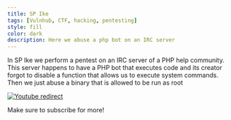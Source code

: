 ```yaml
---
title: SP Ike
tags: [Vulnhub, CTF, hacking, pentesting]
style: fill
color: dark
description: Here we abuse a php bot on an IRC server
---
```


In SP Ike we perform a pentest on an IRC server of a PHP help community. This server happens to have a PHP bot that executes code and its creator forgot to disable a function that allows us to execute system commands. Then we just abuse a binary that is allowed to be run as root


[![Youtube redirect](https://img.youtube.com/vi/5P12y-gbkQY/0.jpg)](https://www.youtube.com/watch?v=5P12y-gbkQY)


Make sure to subscribe for more!
